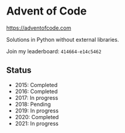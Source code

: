 # Advent of Code

https://adventofcode.com

Solutions in Python without external libraries.

Join my leaderboard: `414664-e14c5462`

## Status

- 2015: Completed
- 2016: Completed
- 2017: In progress
- 2018: Pending
- 2019: In progress
- 2020: Completed
- 2021: In progress
